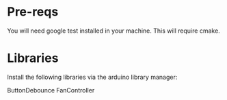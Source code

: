 # Pre-reqs

You will need google test installed in your machine. This will require cmake.

# Libraries #

Install the following libraries via the arduino library manager:

ButtonDebounce 
FanController

